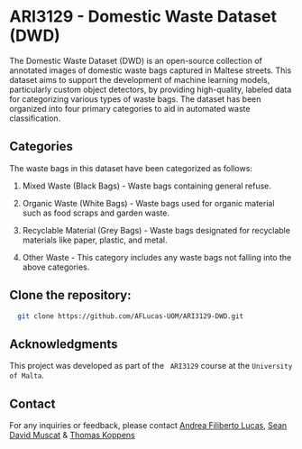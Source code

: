 # ARI3129 - Domestic Waste Dataset (DWD)

The Domestic Waste Dataset (DWD) is an open-source collection of annotated images of domestic waste bags captured in Maltese streets. This dataset aims to support the development of machine learning models, particularly custom object detectors, by providing high-quality, labeled data for categorizing various types of waste bags. The dataset has been organized into four primary categories to aid in automated waste classification.

## Categories
The waste bags in this dataset have been categorized as follows:

1. Mixed  Waste (Black Bags) - Waste bags containing general refuse.

2. Organic Waste (White Bags) - Waste bags used for organic material such as food scraps and garden waste.

3. Recyclable Material (Grey Bags) -  Waste bags designated for recyclable materials like paper, plastic, and metal.

4. Other Waste - This category includes any waste bags not falling into the above categories. 

## Clone the repository:
  ```bash
    git clone https://github.com/AFLucas-UOM/ARI3129-DWD.git
  ```

## Acknowledgments
This project was developed as part of the ` ARI3129` course at the `University of Malta`.


## Contact
For any inquiries or feedback, please contact [Andrea Filiberto Lucas](mailto:andrea.f.lucas.22@um.edu.mt), [Sean David Muscat](mailto:sean.muscat.22@um.edu.mt) & [Thomas Koppens](mailto:thomas.koppens.22@um.edu.mt)
